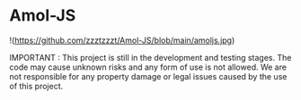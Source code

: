 # Amol-JS

!(https://github.com/zzztzzzt/Amol-JS/blob/main/amoljs.jpg)

IMPORTANT : This project is still in the development and testing stages. The code may cause unknown risks and any form of use is not allowed. We are not responsible for any property damage or legal issues caused by the use of this project.
